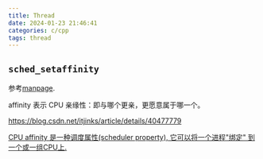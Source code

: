 ```yaml
---
title: Thread
date: 2024-01-23 21:46:41
categories: c/cpp
tags: thread
---
```


## `sched_setaffinity`

参考[manpage](https://man7.org/linux/man-pages/man2/sched_setaffinity.2.html).

affinity 表示 CPU 亲缘性：即与哪个更亲，更愿意属于哪一个。

https://blog.csdn.net/itjinks/article/details/40477779

[CPU affinity 是一种调度属性(scheduler property), 它可以将一个进程"绑定" 到一个或一组CPU上.](https://blog.csdn.net/itjinks/article/details/40477779)